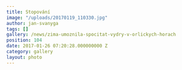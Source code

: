```yaml
---
title: Stopování
image: "/uploads/20170119_110330.jpg"
author: jan-svanyga
tags: []
gallery: /news/zima-umoznila-spocitat-vydry-v-orlickych-horach
position: 104
date: 2017-01-26 07:20:28.000000000 Z
category: gallery
layout: photo
---
```

